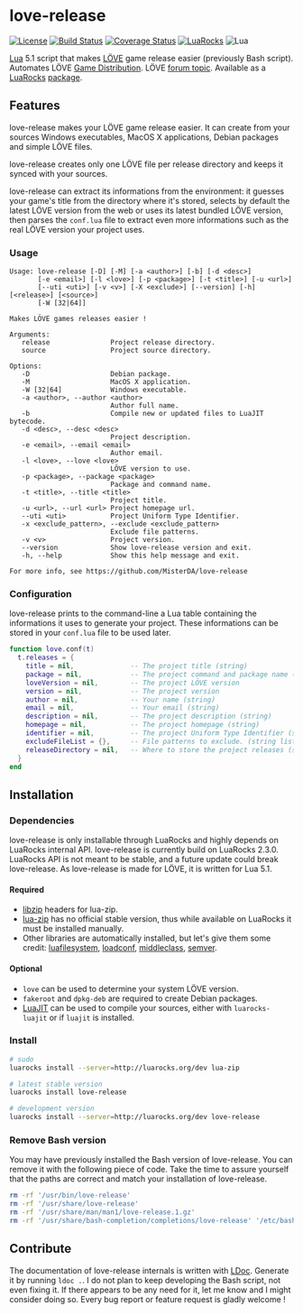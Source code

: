 # love-release
[![License](http://img.shields.io/badge/License-MIT-brightgreen.svg)](LICENSE)
[![Build Status](https://travis-ci.org/MisterDA/love-release.svg?branch=master)](https://travis-ci.org/MisterDA/love-release)
[![Coverage Status](https://coveralls.io/repos/github/MisterDA/love-release/badge.svg?branch=master)](https://coveralls.io/github/MisterDA/love-release?branch=master)
[![LuaRocks](https://img.shields.io/badge/LuaRocks-2.0.3-blue.svg)](https://luarocks.org/modules/rucikir/love-release)
![Lua](https://img.shields.io/badge/Lua-5.1%2C%20JIT-blue.svg)

[Lua][lua] 5.1 script that makes [LÖVE][love] game release easier (previously Bash script). 
Automates LÖVE [Game Distribution][game_dist]. 
LÖVE [forum topic][forum_topic]. 
Available as a [LuaRocks][luarocks] [package][package].

## Features
love-release makes your LÖVE game release easier. It can create from your sources Windows executables, MacOS X applications, Debian packages and simple LÖVE files.

love-release creates only one LÖVE file per release directory and keeps it synced with your sources.

love-release can extract its informations from the environment: it guesses your game's title from the directory where it's stored, selects by default the latest LÖVE version from the web or uses its latest bundled LÖVE version, then parses the `conf.lua` file to extract even more informations such as the real LÖVE version your project uses.

### Usage
```
Usage: love-release [-D] [-M] [-a <author>] [-b] [-d <desc>]
       [-e <email>] [-l <love>] [-p <package>] [-t <title>] [-u <url>]
       [--uti <uti>] [-v <v>] [-X <exclude>] [--version] [-h] [<release>] [<source>]
       [-W [32|64]]

Makes LÖVE games releases easier !

Arguments:
   release               Project release directory.
   source                Project source directory.

Options:
   -D                    Debian package.
   -M                    MacOS X application.
   -W [32|64]            Windows executable.
   -a <author>, --author <author>
                         Author full name.
   -b                    Compile new or updated files to LuaJIT bytecode.
   -d <desc>, --desc <desc>
                         Project description.
   -e <email>, --email <email>
                         Author email.
   -l <love>, --love <love>
                         LÖVE version to use.
   -p <package>, --package <package>
                         Package and command name.
   -t <title>, --title <title>
                         Project title.
   -u <url>, --url <url> Project homepage url.
   --uti <uti>           Project Uniform Type Identifier.
   -x <exclude_pattern>, --exclude <exclude_pattern>
                         Exclude file patterns.
   -v <v>                Project version.
   --version             Show love-release version and exit.
   -h, --help            Show this help message and exit.

For more info, see https://github.com/MisterDA/love-release
```

### Configuration
love-release prints to the command-line a Lua table containing the informations it uses to generate your project. These informations can be stored in your `conf.lua` file to be used later.

```lua
function love.conf(t)
  t.releases = {
    title = nil,              -- The project title (string)
    package = nil,            -- The project command and package name (string)
    loveVersion = nil,        -- The project LÖVE version
    version = nil,            -- The project version
    author = nil,             -- Your name (string)
    email = nil,              -- Your email (string)
    description = nil,        -- The project description (string)
    homepage = nil,           -- The project homepage (string)
    identifier = nil,         -- The project Uniform Type Identifier (string)
    excludeFileList = {},     -- File patterns to exclude. (string list)
    releaseDirectory = nil,   -- Where to store the project releases (string)
  }
end
```

## Installation

### Dependencies
love-release is only installable through LuaRocks and highly depends on LuaRocks internal API. love-release is currently build on LuaRocks 2.3.0. LuaRocks API is not meant to be stable, and a future update could break love-release. As love-release is made for LÖVE, it is written for Lua 5.1.

#### Required
- [libzip][libzip] headers for lua-zip.
- [lua-zip][lua-zip] has no official stable version, thus while available on LuaRocks it must be installed manually.
- Other libraries are automatically installed, but let's give them some credit: [luafilesystem][lfs], [loadconf][loadconf], [middleclass][middleclass], [semver][semver].

#### Optional
- `love` can be used to determine your system LÖVE version.
- `fakeroot` and `dpkg-deb` are required to create Debian packages.
- [LuaJIT][luajit] can be used to compile your sources, either with `luarocks-luajit` or if `luajit` is installed.

### Install

```sh
# sudo
luarocks install --server=http://luarocks.org/dev lua-zip

# latest stable version
luarocks install love-release

# development version
luarocks install --server=http://luarocks.org/dev love-release
```

### Remove Bash version
You may have previously installed the Bash version of love-release. You can remove it with the following piece of code. Take the time to assure yourself that the paths are correct and match your installation of love-release.

```sh
rm -rf '/usr/bin/love-release'
rm -rf '/usr/share/love-release'
rm -rf '/usr/share/man/man1/love-release.1.gz'
rm -rf '/usr/share/bash-completion/completions/love-release' '/etc/bash_completion.d/love-release'
```

## Contribute
The documentation of love-release internals is written with [LDoc][ldoc]. Generate it by running `ldoc .`. 
I do not plan to keep developing the Bash script, not even fixing it. If there appears to be any need for it, let me know and I might consider doing so. 
Every bug report or feature request is gladly welcome !

[forum_topic]: https://love2d.org/forums/viewtopic.php?t=75387
[game_dist]: https://www.love2d.org/wiki/Game_Distribution
[ldoc]: https://github.com/stevedonovan/LDoc
[lfs]: https://github.com/keplerproject/luafilesystem
[libzip]: http://www.nih.at/libzip/
[love]: https://www.love2d.org/
[lua]: http://www.lua.org/
[luajit]: http://luajit.org/
[luarocks]: https://luarocks.org/
[lua-zip]: https://github.com/brimworks/lua-zip
[loadconf]: https://github.com/Alloyed/loadconf
[middleclass]: https://github.com/kikito/middleclass
[package]: https://luarocks.org/modules/rucikir/love-release
[semver]: https://github.com/kikito/semver.lua
